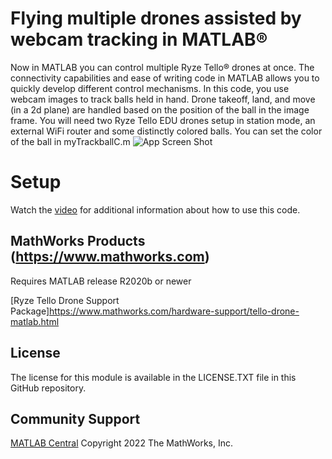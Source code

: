 # Flying multiple drones assisted by webcam tracking in MATLAB&reg;

Now in MATLAB you can control multiple Ryze Tello&reg; drones at once. The connectivity capabilities and ease of writing code in MATLAB allows you to quickly develop different control mechanisms.  In this code, you use webcam images to track balls held in hand. Drone takeoff, land, and move (in a 2d plane) are handled based on the position of the ball in the image frame.
You will need two Ryze Tello EDU drones setup in station mode, an external WiFi router and some distinctly colored balls.  You can set the color of the ball in myTrackballC.m 
![App Screen Shot](Thumb.png)
# Setup

Watch the [video](https://www.mathworks.com/videos/control-multiple-ryze-tello-edu-drones-in-matlab-1646374241250.html) for additional information about how to use this code.

## MathWorks Products (https://www.mathworks.com)
Requires MATLAB release R2020b or newer

[Ryze Tello Drone Support Package]https://www.mathworks.com/hardware-support/tello-drone-matlab.html


## License

The license for this module is available in the LICENSE.TXT file in this GitHub repository.

## Community Support

[MATLAB Central](https://www.mathworks.com/matlabcentral)
Copyright 2022 The MathWorks, Inc.

